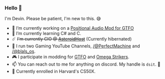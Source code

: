 ### Hello 👋

I'm Devin. Please be patient, I'm new to this. 😅

- 🔭 I’m currently working on a [Positional Audio Mod for GTFO](https://github.com/WWYDF/OpenPA)
- 🌱 I’m currently learning C# and C.
- ☄️ ~~I'm currently CIO @ [AsteroidHost](https://twitter.com/AsteroidHost)~~ (Currently hibernated)
- 📼 I run two Gaming YouTube Channels, [/@PerfectMachine](https://youtube.com/@PerfectMachine) and [/@blals_os](https://youtube.com/@blals_os).
- 🎮 I participate in modding for [GTFO](https://gtfo.thunderstore.io/package/Traveller/) and [Omega Strikers](https://gamebanana.com/members/2789584).
- 📫 You can reach out to me for anything on discord. My handle is `dsit`. 🙂
- 🤔 Currently enrolled in Harvard's CS50X.
